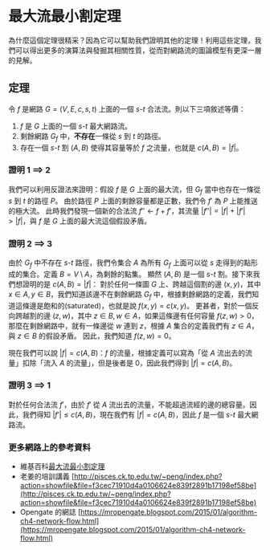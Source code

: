 # 最大流最小割定理

為什麼這個定理很精采？因為它可以幫助我們證明其他的定理！利用這些定理，我們可以得出更多的演算法與發掘其相關性質，從而對網路流的圖論模型有更深一層的見解。

## 定理

令 $f$ 是網路 $G=(V, E, c, s, t)$ 上面的一個 $s$-$t$ 合法流。則以下三項敘述等價：

1. $f$ 是 $G$ 上面的一個 $s$-$t$ 最大網路流。
2. 剩餘網路 $G_f$ 中，**不存在**一條從 $s$ 到 $t$ 的路徑。
3. 存在一個 $s$-$t$ 割 $(A, B)$ 使得其容量等於 $f$ 之流量，也就是 $c(A, B) = |f|$。

### 證明 1 $\implies$ 2

我們可以利用反證法來證明：假設 $f$ 是 $G$ 上面的最大流，但 $G_f$ 當中也存在一條從 $s$ 到 $t$ 的路徑 $P$。
由於路徑 $P$ 上面的剩餘容量都是正數，我們令 $f'$ 為 $P$ 上能推送的極大流。
此時我們發現一個新的合法流 $f'' \gets f + f'$，其流量 $|f''| = |f| + |f'| > |f|$，與 $f$ 是 $G$ 上面的最大流這個假設矛盾。

### 證明 2 $\implies$ 3

由於 $G_f$ 中不存在 $s$-$t$ 路徑，我們令集合 $A$ 為所有 $G_f$ 上面可以從 $s$ 走得到的點形成的集合。定義 $B = V\setminus A$，為剩餘的點集。
顯然 $(A, B)$ 是一個 $s$-$t$ 割。接下來我們想證明的是 $c(A, B) = |f|$：
對於任何一條圖 $G$ 上、跨越這個割的邊 $(x, y)$，其中 $x\in A, y\in B$，我們知道該邊不在剩餘網路 $G_f$ 中，根據剩餘網路的定義，我們知道這條邊是飽和的(saturated)，也就是說 $f(x, y) = c(x, y)$。
更甚者，對於一個反向跨越割的邊 $(z, w)$，其中 $z\in B, w\in A$，如果這條邊有任何容量 $f(z, w) > 0$，那麼在剩餘網路中，就有一條邊從 $w$ 連到 $z$，根據 $A$ 集合的定義我們有 $z\in A$，與 $z\in B$ 的假設矛盾。
因此，我們知道 $f(z, w) = 0$。

現在我們可以說 $|f| = c(A, B)$：$f$ 的流量，根據定義可以寫為「從 $A$ 流出去的流量」扣除「流入 $A$ 的流量」，但是後者是 $0$，因此我們得到 $|f| = c(A, B)$。

### 證明 3 $\implies$ 1

對於任何合法流 $f'$，由於 $f'$ 從 $A$ 流出去的流量，不能超過流經的邊的總容量。因此，我們得知 $|f'| \le c(A, B)$，現在我們有 $|f|=c(A, B)$，因此 $f$ 是一個 $s$-$t$ 最大網路流。

### 更多網路上的參考資料

* 維基百科[最大流最小割定理](https://zh.wikipedia.org/wiki/%E6%9C%80%E5%A4%A7%E6%B5%81%E6%9C%80%E5%B0%8F%E5%89%B2%E5%AE%9A%E7%90%86)
* 老姜的培訓講義 [http://pisces.ck.tp.edu.tw/~peng/index.php?action=showfile&file=f3cec71910d4a0106624e839f2891b17198ef58be](http://pisces.ck.tp.edu.tw/~peng/index.php?action=showfile&file=f3cec71910d4a0106624e839f2891b17198ef58be)
* Opengate 的網誌 [https://mropengate.blogspot.com/2015/01/algorithm-ch4-network-flow.html](https://mropengate.blogspot.com/2015/01/algorithm-ch4-network-flow.html)